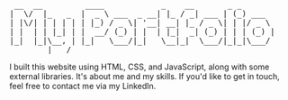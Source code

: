 <pre>
 __  __         ____            _    __       _ _       
|  \/  |_   _  |  _ \ ___  _ __| |_ / _| ___ | (_) ___  
| |\/| | | | | | |_) / _ \| '__| __| |_ / _ \| | |/ _ \ 
| |  | | |_| | |  __/ (_) | |  | |_|  _| (_) | | | (_) |
|_|  |_|\__, | |_|   \___/|_|   \__|_|  \___/|_|_|\___/ 
        |___/                                           
</pre>

I built this website using HTML, CSS, and JavaScript, along with some external libraries. It's about me and my skills. If you'd like to get in touch, feel free to contact me via my LinkedIn. 


